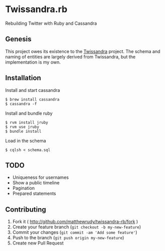 # Twissandra.rb

Rebuilding Twitter with Ruby and Cassandra

## Genesis

This project owes its existence to the [Twissandra](https://github.com/twissandra/twissandra) project. The schema and naming of entities are largely derived from Twissandra, but the implementation is my own.

## Installation

Install and start cassandra

    $ brew install cassandra
    $ cassandra -f

Install and bundle ruby

    $ rvm install jruby
    $ rvm use jruby
    $ bundle install

Load in the schema

    $ cqlsh < schema.sql

## TODO

* Uniqueness for usernames
* Show a public timeline
* Pagination
* Prepared statements

## Contributing

1. Fork it ( http://github.com/matthewrudy/twissandra-rb/fork )
2. Create your feature branch (`git checkout -b my-new-feature`)
3. Commit your changes (`git commit -am 'Add some feature'`)
4. Push to the branch (`git push origin my-new-feature`)
5. Create new Pull Request
